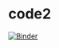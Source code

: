 # code2
[![Binder](https://mybinder.org/badge_logo.svg)](https://mybinder.org/v2/gh/audama1/code2.git/main)
